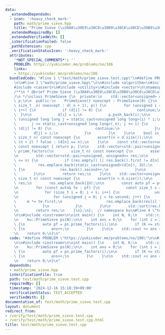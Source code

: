 ```yaml
---
data:
  _extendedDependsOn:
  - icon: ':heavy_check_mark:'
    path: math/prime_sieve.hpp
    title: "Prime Sieve (\u30A8\u30E9\u30C8\u30B9\u30C6\u30CD\u30B9\u306E\u7BE9)"
  _extendedRequiredBy: []
  _extendedVerifiedWith: []
  _isVerificationFailed: false
  _pathExtension: cpp
  _verificationStatusIcon: ':heavy_check_mark:'
  attributes:
    '*NOT_SPECIAL_COMMENTS*': ''
    PROBLEM: https://yukicoder.me/problems/no/106
    links:
    - https://yukicoder.me/problems/no/106
  bundledCode: "#line 1 \"test/math/prime_sieve.test.cpp\"\n#define PROBLEM \"https://yukicoder.me/problems/no/106\"\
    \n\n#line 2 \"math/prime_sieve.hpp\"\n\n#include <algorithm>\n#include <array>\n\
    #include <cassert>\n#include <utility>\n#include <vector>\n\nnamespace ku {\n\
    /**\n * @brief Prime Sieve (\u30A8\u30E9\u30C8\u30B9\u30C6\u30CD\u30B9\u306E\u7BE9\
    )\n */\nclass PrimeSieve {\n  private:\n    std::vector<unsigned> d;\n    std::vector<unsigned>\
    \ p;\n\n  public:\n    PrimeSieve() noexcept : PrimeSieve(0) {}\n    PrimeSieve(const\
    \ size_t _n) noexcept : d(_n + 1), p() {\n        for (unsigned i = 2; i <= static_cast<unsigned>(_n);\
    \ i++) {\n            if (d[i] != 0) {\n                continue;\n          \
    \  }\n\n            d[i] = i;\n            p.push_back(i);\n\n            for\
    \ (unsigned long long j = static_cast<unsigned long long>(i) * i;\n          \
    \       j <= static_cast<unsigned long long>(_n); j += i) {\n                if\
    \ (d[j] != 0) {\n                    continue;\n                }\n\n        \
    \        d[j] = i;\n            }\n        }\n    }\n\n    bool is_prime(const\
    \ size_t n) const noexcept {\n        assert(n < d.size());\n\n        return\
    \ (n < 2) ? false : (d[n] == n);\n    }\n\n    const std::vector<unsigned>& get_primes()\
    \ const noexcept { return p; }\n\n    std::vector<std::pair<unsigned, unsigned>>\
    \ prime_factors(\n        size_t n) const noexcept {\n        assert(n < d.size());\n\
    \n        std::vector<std::pair<unsigned, unsigned>> res;\n\n        while (2\
    \ <= n) {\n            if (res.empty() || res.back().first != d[n]) {\n      \
    \          res.emplace_back(static_cast<unsigned>(d[n]), 1U);\n            } else\
    \ {\n                res.back().second++;\n            }\n\n            n /= d[n];\n\
    \        }\n\n        return res;\n    }\n\n    std::vector<unsigned> divisors(const\
    \ size_t n) const noexcept {\n        assert(n < d.size());\n\n        std::vector<unsigned>\
    \ res;\n        res.emplace_back(1U);\n\n        const auto pf = prime_factors(n);\n\
    \n        for (const auto& te : pf) {\n            const size_t s = res.size();\n\
    \n            for (size_t i = 0; i < s; i++) {\n                unsigned m = 1U;\n\
    \n                for (unsigned j = 0; j < te.second; j++) {\n               \
    \     m *= te.first;\n                    res.emplace_back(res[i] * m);\n    \
    \            }\n            }\n        }\n\n        std::sort(res.begin(), res.end());\n\
    \n        return res;\n    }\n};\n};  // namespace ku\n#line 4 \"test/math/prime_sieve.test.cpp\"\
    \n\n#include <iostream>\n\nint main() {\n    int N, K;\n    std::cin >> N >> K;\n\
    \n    ku::PrimeSieve ps(N);\n\n    int ans = 0;\n    for (int i = 2; i <= N; i++)\
    \ {\n        auto pf = ps.prime_factors(i);\n\n        if (K <= static_cast<int>(pf.size()))\
    \ {\n            ans++;\n        }\n    }\n\n    std::cout << ans << \"\\n\";\n\
    \n    return 0;\n}\n"
  code: "#define PROBLEM \"https://yukicoder.me/problems/no/106\"\n\n#include \"../../math/prime_sieve.hpp\"\
    \n\n#include <iostream>\n\nint main() {\n    int N, K;\n    std::cin >> N >> K;\n\
    \n    ku::PrimeSieve ps(N);\n\n    int ans = 0;\n    for (int i = 2; i <= N; i++)\
    \ {\n        auto pf = ps.prime_factors(i);\n\n        if (K <= static_cast<int>(pf.size()))\
    \ {\n            ans++;\n        }\n    }\n\n    std::cout << ans << \"\\n\";\n\
    \n    return 0;\n}\n"
  dependsOn:
  - math/prime_sieve.hpp
  isVerificationFile: true
  path: test/math/prime_sieve.test.cpp
  requiredBy: []
  timestamp: '2024-12-16 15:18:39+09:00'
  verificationStatus: TEST_ACCEPTED
  verifiedWith: []
documentation_of: test/math/prime_sieve.test.cpp
layout: document
redirect_from:
- /verify/test/math/prime_sieve.test.cpp
- /verify/test/math/prime_sieve.test.cpp.html
title: test/math/prime_sieve.test.cpp
---
```

